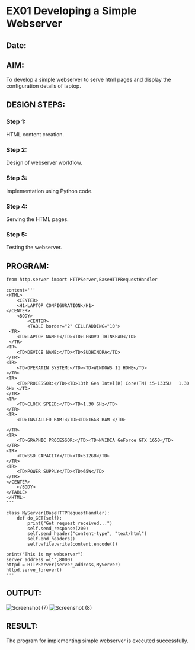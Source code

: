# EX01 Developing a Simple Webserver
## Date:

## AIM:
To develop a simple webserver to serve html pages and display the configuration details of laptop.

## DESIGN STEPS:
### Step 1: 
HTML content creation.

### Step 2:
Design of webserver workflow.

### Step 3:
Implementation using Python code.

### Step 4:
Serving the HTML pages.

### Step 5:
Testing the webserver.

## PROGRAM:
```
from http.server import HTTPServer,BaseHTTPRequestHandler

content='''
<HTML>
    <CENTER>
    <H1>LAPTOP CONFIGURATION</H1>
</CENTER>
    <BODY>
        <CENTER>
        <TABLE border="2" CELLPADDING="10">
 <TR>
    <TD>LAPTOP NAME:</TD><TD>LENOVO THINKPAD</TD>
 </TR>           
<TR>
    <TD>DEVICE NAME:</TD><TD>SUDHINDRA</TD>
</TR>
<TR>
    <TD>OPERATIN SYSTEM:</TD><TD>WINDOWS 11 HOME</TD>
</TR>
<TR>
    <TD>PROCESSOR:</TD><TD>13th Gen Intel(R) Core(TM) i5-1335U   1.30 GHz </TD>
</TR>
<TR>
    <TD>CLOCK SPEED:</TD><TD>1.30 GHz</TD>
</TR>
<TR>
    <TD>INSTALLED RAM:</TD><TD>16GB RAM </TD>

</TR>
<TR>
    <TD>GRAPHIC PROCESSOR:</TD><TD>NVIDIA GeForce GTX 1650</TD>
</TR>
<TR>
    <TD>SSD CAPACITY</TD><TD>512GB</TD>
</TR>
<TR>
    <TD>POWER SUPPLY</TD><TD>65W</TD>
</TR>
</CENTER>
    </BODY>
</TABLE>
</HTML>
'''

class MyServer(BaseHTTPRequestHandler):
    def do_GET(self):
        print("Get request received...")
        self.send_response(200) 
        self.send_header("content-type", "text/html")       
        self.end_headers()
        self.wfile.write(content.encode())

print("This is my webserver") 
server_address =('',8000)
httpd = HTTPServer(server_address,MyServer)
httpd.serve_forever()
'''
```

## OUTPUT:
![Screenshot (7)](https://github.com/user-attachments/assets/850a4b29-2c0c-46e2-91e8-72d7e51f1214)
![Screenshot (8)](https://github.com/user-attachments/assets/053f73e6-261f-430f-aa02-1fc350db6c2c)



## RESULT:
The program for implementing simple webserver is executed successfully.
